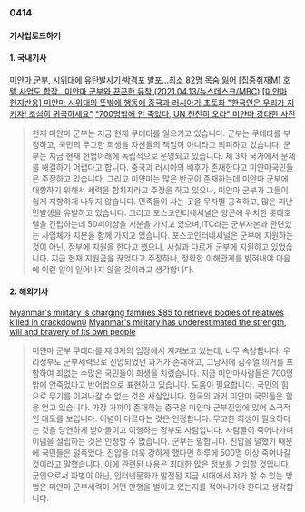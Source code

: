 ### 0414
#### 기사업로드하기
#### 1. 국내기사
[미얀마 군부, 시위대에 유탄발사기·박격포 발포…최소 82명 목숨 잃어](https://www.donga.com/news/Inter/article/all/20210411/106352273/1)
[[집중취재M] 호텔 사업도 합작…미얀마 군부와 끈끈한 유착 (2021.04.13/뉴스데스크/MBC)](https://www.youtube.com/watch?v=gnhD2ah-3mU)
[[미얀마 현지반응] 미얀마 시위대의 뜻밖에 행동에 중국과 러시아가 초토화 "한국인은 우리가 지키자! 조심히 귀국하세요"](https://www.youtube.com/watch?v=25ZsdVrfi-8)
["700명밖에 안 죽었다, UN 천천히 오라" 미얀마 강타한 사진](https://news.joins.com/article/24034050)
> 현재 미얀마 군부는 지금 현재 쿠데타를 일으키고 있습니다. 군부는 쿠데타를 부정하고, 국민의 무고한 희생을 자신들의 책임이 아니라고 회피하고 있습니다. 군부는 지금 현재 헌법아래에 독립적으로 운영되고 있습니다. 제 3자 국가에서 문제를 해결하기 어렵다고 합니다. 중국과 러시아의 배후가 존재한다고 미얀마국민들은 주장하고 있습니다. 그리고 미얀마는 많은 반군이 존재하는데 미얀마 군부에 대항하기 위해서 세력을 합치자라고 주장을 하고 있으나, 미얀마 군부가 그들이 쉽게 저항하게 나두지 않습니다. 민족들이 사는 곳을 무차별 공격하고, 많은 피난민발생을 유발하고 있습니다. 그리고 포스코인터네셔널은 양곤에 위치한 롯데호텔을 건립하는데 50퍼이상을 지분을 가지고 있으며,ITC라는 군부자본과 관련있는 사업체가 지분을 함께 가지고 있습니다. 포스코인터네셔널은 군부에 지원하는 것이 아닌, 정부에 지원을 한다고 했으나, 사실과 다르게 군부에 지원하고 있었습니다. 지금 현재 지원금을 끊었다고 주장하나, 정확한 이해관계를 밝혀내야 다음에 이런 일이 일어나지 않을 것이라고 생각합니다.


#### 2. 해외기사
[Myanmar's military is charging families $85 to retrieve bodies of relatives killed in crackdown0](https://edition.cnn.com/2021/04/11/asia/myanmar-families-bago-bodies-intl-hnk/index.html)
[Myanmar's military has underestimated the strength, will and bravery of its own people](https://edition.cnn.com/2021/04/09/asia/myanmar-yangon-military-protesters-bravery-intl-hnk/index.html)
> 미얀마 군부 쿠데타를 제 3자의 입장에서 지켜보고 있는데, 너무 속상합니다. 우리정부도 군부세력으로 진압되었던 과거가 존재하고, 그당시에 김주열 의거를 포함하여 죄없는 수많은 국민들이 희생을 치렸습니다. 지금 미얀마사람들은 700명 밖에 안죽었다고 반어법으로 표현하고 있습니다. 도움이 필요합니다. 국민의 힘으로 무기를 이겨나갈 수 없는 것은 사실입니다. 한국의 과거 미얀마 국민들은 힘을 얻고 있습니다. 가장 가까이 존재하는 중국은 미얀마 군부진압에 있어 소극적인 태도를 보입니다. 이념이 다르다는 것은 인정합니다. 무고한 희생이 필요하다는 것을 당연하게 받아들이고 이행하는 정부도 사람입니다. 사람들이 죽어나가며 이념을 설립하는 것은 인정할 수 없습니다. 군부는 말합니다. 진압을 덜했기 때문에 국민들은 덜죽었다. 진압을 더욱 강하게 했다면 하루에 500명 이상 죽어나갈것이라고 말했습니다. 이에 관련된 내용은 최대한 많은 정보를 기입할 것입니다. 군인으로서 파병이 아닌, 인터넷문화가 발전된 지금 시대에서 저가 할 수 있는 방법은 미얀마 군부세력이 어떤 만행을 벌이고 있는지를 적어나가야 한다고 생각합니다.